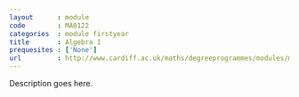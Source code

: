 ```yaml
---
layout      : module
code        : MA0122
categories  : module firstyear
title       : Algebra I
prequesites : ['None']
url         : http://www.cardiff.ac.uk/maths/degreeprogrammes/modules/ma0122.html
---
```


Description goes here.

